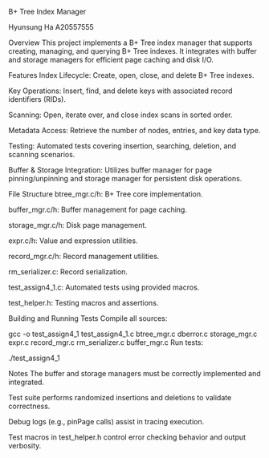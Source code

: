 B+ Tree Index Manager

Hyunsung Ha A20557555

Overview
This project implements a B+ Tree index manager that supports creating, managing, and querying B+ Tree indexes. It integrates with buffer and storage managers for efficient page caching and disk I/O.

Features
Index Lifecycle: Create, open, close, and delete B+ Tree indexes.

Key Operations: Insert, find, and delete keys with associated record identifiers (RIDs).

Scanning: Open, iterate over, and close index scans in sorted order.

Metadata Access: Retrieve the number of nodes, entries, and key data type.

Testing: Automated tests covering insertion, searching, deletion, and scanning scenarios.

Buffer & Storage Integration: Utilizes buffer manager for page pinning/unpinning and storage manager for persistent disk operations.

File Structure
btree_mgr.c/h: B+ Tree core implementation.

buffer_mgr.c/h: Buffer management for page caching.

storage_mgr.c/h: Disk page management.

expr.c/h: Value and expression utilities.

record_mgr.c/h: Record management utilities.

rm_serializer.c: Record serialization.

test_assign4_1.c: Automated tests using provided macros.

test_helper.h: Testing macros and assertions.

Building and Running Tests
Compile all sources:

gcc -o test_assign4_1 test_assign4_1.c btree_mgr.c dberror.c storage_mgr.c expr.c record_mgr.c rm_serializer.c buffer_mgr.c
Run tests:

./test_assign4_1

Notes
The buffer and storage managers must be correctly implemented and integrated.

Test suite performs randomized insertions and deletions to validate correctness.

Debug logs (e.g., pinPage calls) assist in tracing execution.

Test macros in test_helper.h control error checking behavior and output verbosity.
